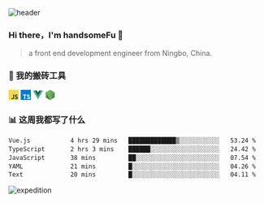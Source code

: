 ![header](https://raw.githubusercontent.com/fzq1998/fzq1998/master/header.png)

### Hi there，I'm handsomeFu 👋

> a front end development engineer from Ningbo, China.

### 🔧 我的搬砖工具
<code><img height="20" src="https://raw.githubusercontent.com/github/explore/80688e429a7d4ef2fca1e82350fe8e3517d3494d/topics/javascript/javascript.png" alt="javascript"></code>
<code><img height="20" src="https://raw.githubusercontent.com/github/explore/80688e429a7d4ef2fca1e82350fe8e3517d3494d/topics/typescript/typescript.png" alt="typescript"></code>
<code><img height="20" src="https://raw.githubusercontent.com/github/explore/80688e429a7d4ef2fca1e82350fe8e3517d3494d/topics/vue/vue.png" alt="vue"></code>
<code><img height="20" src="https://raw.githubusercontent.com/github/explore/80688e429a7d4ef2fca1e82350fe8e3517d3494d/topics/nodejs/nodejs.png" alt="nodejs"></code>



### 📊 这周我都写了什么
<!--START_SECTION:waka-->

```txt
Vue.js           4 hrs 29 mins   █████████████▒░░░░░░░░░░░   53.24 %
TypeScript       2 hrs 3 mins    ██████░░░░░░░░░░░░░░░░░░░   24.42 %
JavaScript       38 mins         ██░░░░░░░░░░░░░░░░░░░░░░░   07.54 %
YAML             21 mins         █░░░░░░░░░░░░░░░░░░░░░░░░   04.26 %
Text             20 mins         █░░░░░░░░░░░░░░░░░░░░░░░░   04.11 %
```

<!--END_SECTION:waka-->


![expedition](https://raw.githubusercontent.com/fzq1998/fzq1998/master/expedition.gif)

